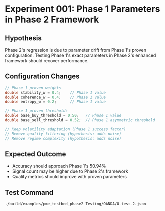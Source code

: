 # Experiment 001: Phase 1 Parameters in Phase 2 Framework

## Hypothesis
Phase 2's regression is due to parameter drift from Phase 1's proven configuration. Testing Phase 1's exact parameters in Phase 2's enhanced framework should recover performance.

## Configuration Changes
```cpp
// Phase 1 proven weights
double stability_w = 0.4;    // Phase 1 value
double coherence_w = 0.4;    // Phase 1 value  
double entropy_w = 0.2;      // Phase 1 value

// Phase 1 proven thresholds
double base_buy_threshold = 0.50;   // Phase 1 value
double base_sell_threshold = 0.52;  // Phase 1 asymmetric threshold

// Keep volatility adaptation (Phase 1 success factor)
// Remove quality filtering (hypothesis: adds noise)
// Remove regime complexity (hypothesis: adds noise)
```

## Expected Outcome
- Accuracy should approach Phase 1's 50.94%
- Signal count may be higher due to Phase 2's framework
- Quality metrics should improve with proven parameters

## Test Command
```bash
./build/examples/pme_testbed_phase2 Testing/OANDA/O-test-2.json
```
